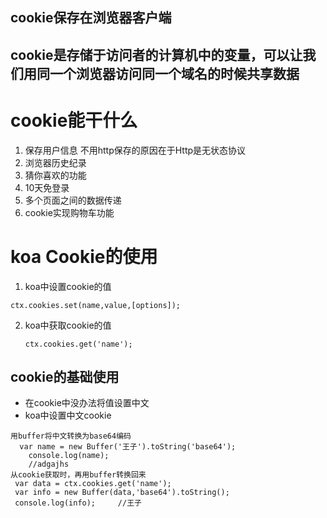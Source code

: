 ## cookie保存在浏览器客户端
## cookie是存储于访问者的计算机中的变量，可以让我们用同一个浏览器访问同一个域名的时候共享数据
# cookie能干什么
  1. 保存用户信息
   不用http保存的原因在于Http是无状态协议
  2. 浏览器历史纪录
  3. 猜你喜欢的功能
  4. 10天免登录
  5. 多个页面之间的数据传递
  6. cookie实现购物车功能
# koa Cookie的使用
1. koa中设置cookie的值
  ~~~
  ctx.cookies.set(name,value,[options]);

  ~~~
2. koa中获取cookie的值
   ~~~
   ctx.cookies.get('name');
   ~~~
## cookie的基础使用
 * 在cookie中没办法将值设置中文
 * koa中设置中文cookie
  
  ~~~
  用buffer将中文转换为base64编码
    var name = new Buffer('王子').toString('base64');
      console.log(name);
      //adgajhs
  从cookie获取时，再用buffer转换回来
   var data = ctx.cookies.get('name');
   var info = new Buffer(data,'base64').toString();
   console.log(info);     //王子

  ~~~